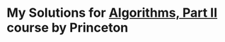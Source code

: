 # My Solutions for [Algorithms, Part II](https://www.coursera.org/learn/algorithms-part2/home/welcome) course by Princeton